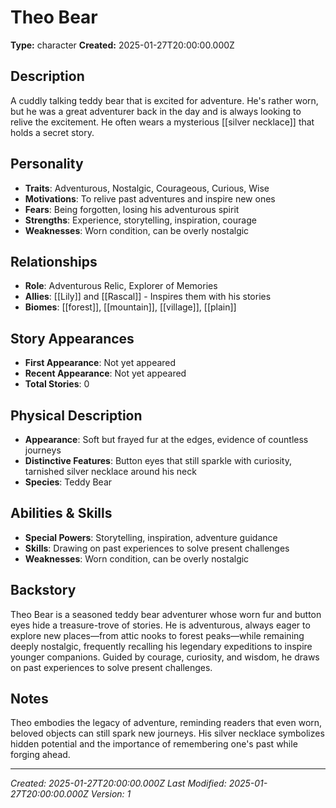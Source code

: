 # Theo Bear

**Type:** character
**Created:** 2025-01-27T20:00:00.000Z

## Description

A cuddly talking teddy bear that is excited for adventure. He's rather worn, but he was a great adventurer back in the day and is always looking to relive the excitement. He often wears a mysterious [[silver necklace]] that holds a secret story.

## Personality

- **Traits**: Adventurous, Nostalgic, Courageous, Curious, Wise
- **Motivations**: To relive past adventures and inspire new ones
- **Fears**: Being forgotten, losing his adventurous spirit
- **Strengths**: Experience, storytelling, inspiration, courage
- **Weaknesses**: Worn condition, can be overly nostalgic

## Relationships

- **Role**: Adventurous Relic, Explorer of Memories
- **Allies**: [[Lily]] and [[Rascal]] - Inspires them with his stories
- **Biomes**: [[forest]], [[mountain]], [[village]], [[plain]]

## Story Appearances

- **First Appearance**: Not yet appeared
- **Recent Appearance**: Not yet appeared
- **Total Stories**: 0

## Physical Description

- **Appearance**: Soft but frayed fur at the edges, evidence of countless journeys
- **Distinctive Features**: Button eyes that still sparkle with curiosity, tarnished silver necklace around his neck
- **Species**: Teddy Bear

## Abilities & Skills

- **Special Powers**: Storytelling, inspiration, adventure guidance
- **Skills**: Drawing on past experiences to solve present challenges
- **Weaknesses**: Worn condition, can be overly nostalgic

## Backstory

Theo Bear is a seasoned teddy bear adventurer whose worn fur and button eyes hide a treasure-trove of stories. He is adventurous, always eager to explore new places—from attic nooks to forest peaks—while remaining deeply nostalgic, frequently recalling his legendary expeditions to inspire younger companions. Guided by courage, curiosity, and wisdom, he draws on past experiences to solve present challenges.

## Notes

Theo embodies the legacy of adventure, reminding readers that even worn, beloved objects can still spark new journeys. His silver necklace symbolizes hidden potential and the importance of remembering one's past while forging ahead.

---
*Created: 2025-01-27T20:00:00.000Z*
*Last Modified: 2025-01-27T20:00:00.000Z*
*Version: 1*
